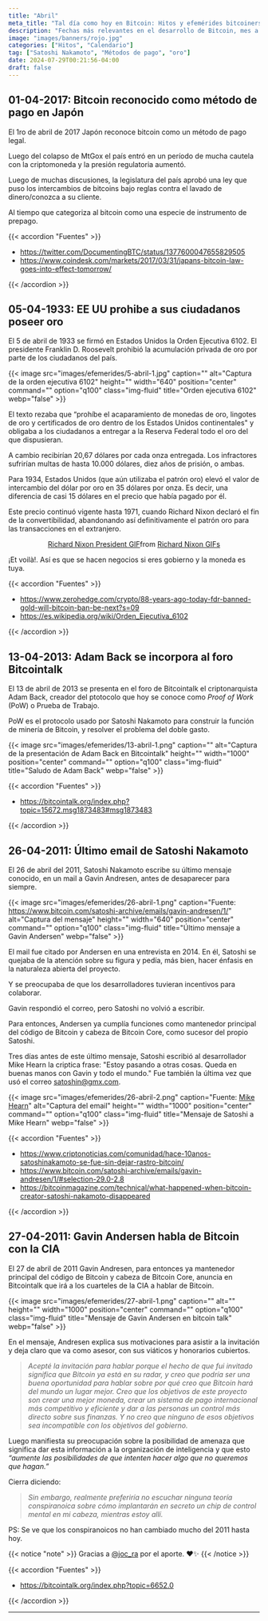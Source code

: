 ```yaml
---
title: "Abril"
meta_title: "Tal día como hoy en Bitcoin: Hitos y efemérides bitcoiners | Proyecto Bitcoin"
description: "Fechas más relevantes en el desarrollo de Bitcoin, mes a mes"
image: "images/banners/rojo.jpg"
categories: ["Hitos", "Calendario"]
tag: ["Satoshi Nakamoto", "Métodos de pago", "oro"]
date: 2024-07-29T00:21:56-04:00
draft: false
---
```


## 01-04-2017: Bitcoin reconocido como método de pago en Japón

El 1ro de abril de 2017 Japón reconoce bitcoin como un método de pago legal.

Luego del colapso de MtGox el país entró en un período de mucha cautela con la criptomoneda y la presión regulatoria aumentó.

Luego de muchas discusiones, la legislatura del país aprobó una ley que puso los intercambios de bitcoins bajo reglas contra el lavado de dinero/conozca a su cliente.

Al tiempo que categoriza al bitcoin como una especie de instrumento de prepago.

{{< accordion "Fuentes" >}}

- <https://twitter.com/DocumentingBTC/status/1377600047655829505>
- <https://www.coindesk.com/markets/2017/03/31/japans-bitcoin-law-goes-into-effect-tomorrow/>

{{< /accordion >}}

## 05-04-1933: EE UU prohibe a sus ciudadanos poseer oro

El 5 de abril de 1933 se firmó en Estados Unidos la Orden Ejecutiva 6102. El presidente Franklin D. Roosevelt prohibió la acumulación privada de oro por parte de los ciudadanos del país.

{{< image src="images/efemerides/5-abril-1.jpg" caption="" alt="Captura de la orden ejecutiva 6102" height="" width="640" position="center" command="" option="q100" class="img-fluid" title="Orden ejecutiva 6102"  webp="false" >}}

El texto rezaba que “prohíbe el acaparamiento de monedas de oro, lingotes de oro y certificados de oro dentro de los Estados Unidos continentales" y obligaba a los ciudadanos a entregar a la Reserva Federal todo el oro del que dispusieran.

A cambio recibirían 20,67 dólares por cada onza entregada. Los infractores sufrirían multas de hasta 10.000 dólares, diez años de prisión, o ambas.

Para 1934, Estados Unidos (que aún utilizaba el patrón oro) elevó el valor de intercambio del dólar por oro en 35 dólares por onza. Es decir, una diferencia de casi 15 dólares en el precio que había pagado por él.

Este precio continuó vigente hasta 1971, cuando Richard Nixon declaró el fin de la convertibilidad, abandonando así definitivamente el patrón oro para las transacciones en el extranjero.

<div align="center">
<div class="tenor-gif-embed" data-postid="17083965" data-share-method="host" data-aspect-ratio="1" data-width="30%"><a href="https://tenor.com/view/richard-nixon-nixon-president-smile-happy-gif-17083965">Richard Nixon President GIF</a>from <a href="https://tenor.com/search/richard+nixon-gifs">Richard Nixon GIFs</a></div> <script type="text/javascript" async src="https://tenor.com/embed.js"></script>
</div>

¡Et voilà!. Así es que se hacen negocios si eres gobierno y la moneda es tuya.

{{< accordion "Fuentes" >}}

- <https://www.zerohedge.com/crypto/88-years-ago-today-fdr-banned-gold-will-bitcoin-ban-be-next?s=09>
- <https://es.wikipedia.org/wiki/Orden_Ejecutiva_6102>

{{< /accordion >}}

## 13-04-2013: Adam Back se incorpora al foro Bitcointalk

El 13 de abril de 2013 se presenta en el foro de Bitcointalk el criptonarquista Adam Back, creador del ptotocolo que hoy se conoce como _Proof of Work_ (PoW) o Prueba de Trabajo.

PoW es el protocolo usado por Satoshi Nakamoto para construir la función de minería de Bitcoin, y resolver el problema del doble gasto.

{{< image src="images/efemerides/13-abril-1.png" caption="" alt="Captura de la presentación de Adam Back en Bitcointalk" height="" width="1000" position="center" command="" option="q100" class="img-fluid" title="Saludo de Adam Back"  webp="false" >}}

{{< accordion "Fuentes" >}}

- <https://bitcointalk.org/index.php?topic=15672.msg1873483#msg1873483>

{{< /accordion >}}

## 26-04-2011: Último email de Satoshi Nakamoto

El 26 de abril del 2011, Satoshi Nakamoto escribe su último mensaje conocido, en un mail a Gavin Andresen, antes de desaparecer para siempre.

{{< image src="images/efemerides/26-abril-1.png" caption="Fuente: <https://www.bitcoin.com/satoshi-archive/emails/gavin-andresen/1/>" alt="Captura del mensaje" height="" width="640" position="center" command="" option="q100" class="img-fluid" title="Último mensaje a Gavin Andersen"  webp="false" >}}

El mail fue citado por Andersen en una entrevista en 2014. En él, Satoshi se quejaba de la atención sobre su figura y pedía, más bien, hacer énfasis en la naturaleza abierta del proyecto.

Y se preocupaba de que los desarrolladores tuvieran incentivos para colaborar.

Gavin respondió el correo, pero Satoshi no volvió a escribir.

Para entonces, Andersen ya cumplía funciones como mantenedor principal del código de Bitcoin y cabeza de Bitcoin Core, como sucesor del propio Satoshi.

Tres días antes de este último mensaje, Satoshi escribió al desarrollador Mike Hearn la criptica frase: "Estoy pasando a otras cosas. Queda en buenas manos con Gavin y todo el mundo." Fue también la última vez que usó el correo satoshin@gmx.com.

{{< image src="images/efemerides/26-abril-2.png" caption="Fuente: [Mike Hearn](https://pastebin.com/syrmi3ET)" alt="Captura del email" height="" width="1000" position="center" command="" option="q100" class="img-fluid" title="Mensaje de Satoshi a Mike Hearn"  webp="false" >}}

{{< accordion "Fuentes" >}}

- <https://www.criptonoticias.com/comunidad/hace-10anos-satoshinakamoto-se-fue-sin-dejar-rastro-bitcoin/>
- <https://www.bitcoin.com/satoshi-archive/emails/gavin-andresen/1/#selection-29.0-2.8>
- <https://bitcoinmagazine.com/technical/what-happened-when-bitcoin-creator-satoshi-nakamoto-disappeared>

{{< /accordion >}}

## 27-04-2011: Gavin Andersen habla de Bitcoin con la CIA

El 27 de abril de 2011 Gavin Andresen, para entonces ya mantenedor principal del código de Bitcoin y cabeza de Bitcoin Core, anuncia en Bitcointalk que irá a los cuarteles de la CIA a hablar de Bitcoin.

{{< image src="images/efemerides/27-abril-1.png" caption="" alt="" height="" width="1000" position="center" command="" option="q100" class="img-fluid" title="Mensaje de Gavin Andersen en bitcoin talk"  webp="false" >}}

En el mensaje, Andresen explica sus motivaciones para asistir a la invitación y deja claro que va como asesor, con sus viáticos y honorarios cubiertos.

>_Acepté la invitación para hablar porque el hecho de que fui invitado significa que Bitcoin ya está en su radar, y creo que podría ser una buena oportunidad para hablar sobre por qué creo que Bitcoin hará del mundo un lugar mejor. Creo que los objetivos de este proyecto son crear una mejor moneda, crear un sistema de pago internacional más competitivo y eficiente y dar a las personas un control más directo sobre sus finanzas. Y no creo que ninguno de esos objetivos sea incompatible con los objetivos del gobierno._

Luego manifiesta su preocupación sobre la posibilidad de amenaza que significa dar esta información a la organización de inteligencia y que esto _“aumente las posibilidades de que intenten hacer algo que no queremos que hagan.”_

Cierra diciendo:

>_Sin embargo, realmente preferiría no escuchar ninguna teoría conspiranoica sobre cómo implantarán en secreto un chip de control mental en mi cabeza, mientras estoy allí._

PS: Se ve que los conspiranoicos no han cambiado mucho del 2011 hasta hoy.

{{< notice "note" >}}
Gracias a [@joc_ra](https://x.com/joc_ra) por el aporte. ❤️✨
{{< /notice >}}

{{< accordion "Fuentes" >}}

- <https://bitcointalk.org/index.php?topic=6652.0>

{{< /accordion >}}

<hr>
